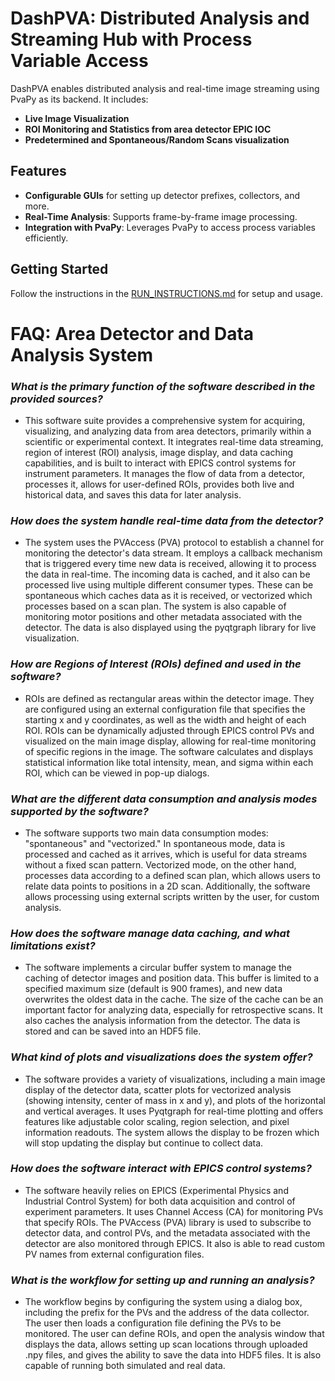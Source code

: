 # DashPVA: Distributed Analysis and Streaming Hub with Process Variable Access

DashPVA enables distributed analysis and real-time image streaming using PvaPy as its backend. It includes:
- **Live Image Visualization**
- **ROI Monitoring and Statistics from area detector EPIC IOC**
- **Predetermined and Spontaneous/Random Scans visualization**

## Features
- **Configurable GUIs** for setting up detector prefixes, collectors, and more.
- **Real-Time Analysis**: Supports frame-by-frame image processing.
- **Integration with PvaPy**: Leverages PvaPy to access process variables efficiently.

## Getting Started
Follow the instructions in the [RUN_INSTRUCTIONS.md](RUN_INSTRUCTIONS.md) for setup and usage.


# **FAQ: Area Detector and Data Analysis System**

### _What is the primary function of the software described in the provided sources?_
- This software suite provides a comprehensive system for acquiring, visualizing, and analyzing data from area detectors, primarily within a scientific or experimental context. It integrates real-time data streaming, region of interest (ROI) analysis, image display, and data caching capabilities, and is built to interact with EPICS control systems for instrument parameters. It manages the flow of data from a detector, processes it, allows for user-defined ROIs, provides both live and historical data, and saves this data for later analysis.

### _How does the system handle real-time data from the detector?_
- The system uses the PVAccess (PVA) protocol to establish a channel for monitoring the detector's data stream. It employs a callback mechanism that is triggered every time new data is received, allowing it to process the data in real-time. The incoming data is cached, and it also can be processed live using multiple different consumer types. These can be spontaneous which caches data as it is received, or vectorized which processes based on a scan plan. The system is also capable of monitoring motor positions and other metadata associated with the detector. The data is also displayed using the pyqtgraph library for live visualization.

### _How are Regions of Interest (ROIs) defined and used in the software?_
- ROIs are defined as rectangular areas within the detector image. They are configured using an external configuration file that specifies the starting x and y coordinates, as well as the width and height of each ROI. ROIs can be dynamically adjusted through EPICS control PVs and visualized on the main image display, allowing for real-time monitoring of specific regions in the image. The software calculates and displays statistical information like total intensity, mean, and sigma within each ROI, which can be viewed in pop-up dialogs.

### _What are the different data consumption and analysis modes supported by the software?_
- The software supports two main data consumption modes: "spontaneous" and "vectorized." In spontaneous mode, data is processed and cached as it arrives, which is useful for data streams without a fixed scan pattern. Vectorized mode, on the other hand, processes data according to a defined scan plan, which allows users to relate data points to positions in a 2D scan. Additionally, the software allows processing using external scripts written by the user, for custom analysis.

### _How does the software manage data caching, and what limitations exist?_
- The software implements a circular buffer system to manage the caching of detector images and position data. This buffer is limited to a specified maximum size (default is 900 frames), and new data overwrites the oldest data in the cache. The size of the cache can be an important factor for analyzing data, especially for retrospective scans. It also caches the analysis information from the detector. The data is stored and can be saved into an HDF5 file.

### _What kind of plots and visualizations does the system offer?_
- The software provides a variety of visualizations, including a main image display of the detector data, scatter plots for vectorized analysis (showing intensity, center of mass in x and y), and plots of the horizontal and vertical averages. It uses Pyqtgraph for real-time plotting and offers features like adjustable color scaling, region selection, and pixel information readouts. The system allows the display to be frozen which will stop updating the display but continue to collect data.

### _How does the software interact with EPICS control systems?_
- The software heavily relies on EPICS (Experimental Physics and Industrial Control System) for both data acquisition and control of experiment parameters. It uses Channel Access (CA) for monitoring PVs that specify ROIs. The PVAccess (PVA) library is used to subscribe to detector data, and control PVs, and the metadata associated with the detector are also monitored through EPICS. It also is able to read custom PV names from external configuration files.

### _What is the workflow for setting up and running an analysis?_
- The workflow begins by configuring the system using a dialog box, including the prefix for the PVs and the address of the data collector. The user then loads a configuration file defining the PVs to be monitored. The user can define ROIs, and open the analysis window that displays the data, allows setting up scan locations through uploaded .npy files, and gives the ability to save the data into HDF5 files. It is also capable of running both simulated and real data.
